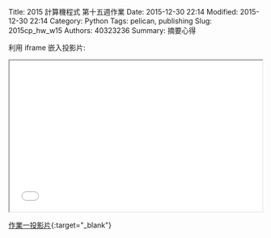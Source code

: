 Title: 2015 計算機程式 第十五週作業
Date: 2015-12-30 22:14
Modified: 2015-12-30 22:14
Category: Python
Tags: pelican, publishing
Slug: 2015cp_hw_w15
Authors: 40323236
Summary: 摘要心得

利用 iframe 嵌入投影片:

<iframe src="simplest11.html" width="500" height="300"></iframe>

[作業一投影片](simplest11.html){:target="_blank"}

